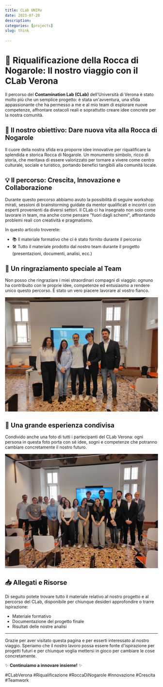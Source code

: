 ```yaml
---
title: CLab UNIRv
date: 2023-07-28
description: 
categories: [projects]
slug: think

---
```



# 🚀 Riqualificazione della Rocca di Nogarole: Il nostro viaggio con il CLab Verona

Il percorso del **Contamination Lab (CLab)** dell'Università di Verona è stato molto più che un semplice progetto: è stata un'avventura, una sfida appassionante che ha permesso a me e al mio team di esplorare nuove competenze, affrontare ostacoli reali e soprattutto creare idee concrete per la nostra comunità.

## 🌿 Il nostro obiettivo: Dare nuova vita alla Rocca di Nogarole

Il cuore della nostra sfida era proporre idee innovative per riqualificare la splendida e storica Rocca di Nogarole. Un monumento simbolo, ricco di storia, che meritava di essere valorizzato per tornare a vivere come centro culturale, sociale e turistico, portando benefici tangibili alla comunità locale.

## 💡 Il percorso: Crescita, Innovazione e Collaborazione

Durante questo percorso abbiamo avuto la possibilità di seguire workshop mirati, sessioni di brainstorming guidate da mentor qualificati e incontri con esperti provenienti da diversi settori. Il CLab ci ha insegnato non solo come lavorare in team, ma anche come pensare "fuori dagli schemi", affrontando problemi reali con creatività e pragmatismo.

In questo articolo troverete:

- 📚 Il materiale formativo che ci è stato fornito durante il percorso
- 🛠️ Tutto il materiale prodotto dal nostro team durante il progetto (presentazioni, documenti, analisi, ecc.)

## 🎉 Un ringraziamento speciale al Team

Non posso che ringraziare i miei straordinari compagni di viaggio: ognuno ha contribuito con le proprie idee, competenze ed entusiasmo a rendere unico questo percorso. È stato un vero piacere lavorare al vostro fianco.

![Foto del nostro Team](team.JPG)

## 🌟 Una grande esperienza condivisa

Condivido anche una foto di tutti i partecipanti del CLab Verona: ogni persona in questa foto porta con sé idee, sogni e competenze che potranno cambiare concretamente il nostro futuro.

![Foto di tutti i partecipanti](tutti.JPG)

## 📥 Allegati e Risorse

Di seguito potete trovare tutto il materiale relativo al nostro progetto e al percorso del CLab, disponibile per chiunque desideri approfondire o trarre ispirazione:

- Materiale formativo
- Documentazione del progetto finale
- Risultati delle nostre analisi

---

Grazie per aver visitato questa pagina e per esserti interessato al nostro viaggio. Speriamo che il nostro lavoro possa essere fonte d'ispirazione per progetti futuri e per chiunque voglia mettersi in gioco per cambiare le cose concretamente.

✨ **Continuiamo a innovare insieme!** ✨

#CLabVerona #Riqualificazione #RoccaDiNogarole #Innovazione #Crescita #Teamwork
